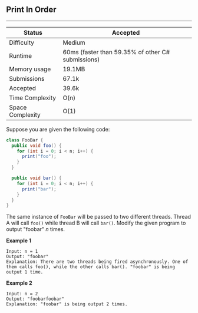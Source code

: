## Print In Order
---------
| Status | Accepted |
| --- | --- |
| Difficulty | Medium |
| Runtime | 60ms (faster than 59.35% of other C# submissions) |
| Memory usage | 19.1MB |
| Submissions | 67.1k |
| Accepted | 39.6k |
| Time Complexity | O(n) |
| Space Complexity | O(1) |

Suppose you are given the following code:

```csharp
class FooBar {
  public void foo() {
    for (int i = 0; i < n; i++) {
      print("foo");
    }
  }

  public void bar() {
    for (int i = 0; i < n; i++) {
      print("bar");
    }
  }
}
```

The same instance of `FooBar` will be passed to two different threads. Thread A will call `foo()` while thread B will call `bar()`. Modify the given program to output "foobar" *n* times.

**Example 1**
```
Input: n = 1
Output: "foobar"
Explanation: There are two threads being fired asynchronously. One of them calls foo(), while the other calls bar(). "foobar" is being output 1 time.
```

**Example 2**
```
Input: n = 2
Output: "foobarfoobar"
Explanation: "foobar" is being output 2 times.
```
